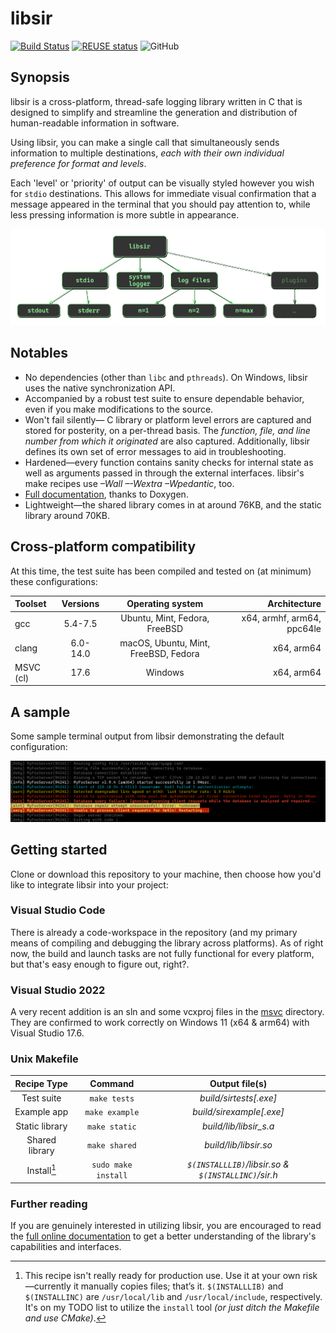 # libsir

<!-- SPDX-License-Identifier: MIT -->
<!-- Copyright (c) 2018-current Ryan M. Lederman <lederman@gmail.com> -->

[![Build Status](https://app.travis-ci.com/aremmell/libsir.svg?branch=master)](https://app.travis-ci.com/aremmell/libsir) [![REUSE status](https://api.reuse.software/badge/github.com/aremmell/libsir)](https://api.reuse.software/info/github.com/aremmell/libsir) ![GitHub](https://img.shields.io/github/license/aremmell/libsir?color=%2340b911)

## Synopsis

libsir is a cross-platform, thread-safe logging library written in C that is designed to simplify and streamline the generation and distribution of human-readable information in software.

Using libsir, you can make a single call that simultaneously sends information to multiple destinations, _each with their own individual preference for format and levels_.

Each 'level' or 'priority' of output can be visually styled however you wish for `stdio` destinations. This allows for immediate visual confirmation that a message appeared in the terminal that you should pay attention to, while less pressing information is more subtle in appearance.

![libsir visual graph](./docs/res/libsir-alpha.gif)

## Notables

- No dependencies (other than `libc` and `pthreads`). On Windows, libsir uses the native synchronization API.
- Accompanied by a robust test suite to ensure dependable behavior, even if you make modifications to the source.
- Won't fail silently&mdash; C library or platform level errors are captured and stored for posterity, on a per-thread basis. The _function, file, and line number from which it originated_ are also captured. Additionally, libsir defines its own set of error messages to aid in troubleshooting.
- Hardened&mdash;every function contains sanity checks for internal state as well as arguments passed in through the external interfaces. libsir's make recipes use _&ndash;Wall &ndash;-Wextra &ndash;Wpedantic_, too.
- [Full documentation](https://libsir.rml.dev), thanks to Doxygen.
- Lightweight&mdash;the shared library comes in at around 76KB, and the static library around 70KB.

## Cross-platform compatibility

At this time, the test suite has been compiled and tested on (at minimum) these configurations:

| Toolset   | Versions            | Operating system                     | Architecture                 |
| :-------- | :-----------------: | :----------------------------------: | ---------------------------: |
| gcc       | 5.4-7.5             |    Ubuntu, Mint, Fedora, FreeBSD     |   x64, armhf, arm64, ppc64le |
| clang     | 6.0-14.0            | macOS, Ubuntu, Mint, FreeBSD, Fedora |   x64, arm64                 |
| MSVC (cl) | 17.6                |               Windows                |   x64, arm64                 |

## A sample
Some sample terminal output from libsir demonstrating the default configuration:

![sample terminal output](./docs/res/sample-terminal.gif)

## Getting started

Clone or download this repository to your machine, then choose how you'd like to integrate libsir into your project:

### Visual Studio Code

There is already a code-workspace in the repository (and  my primary means of compiling and debugging the library across platforms). As of right now, the build and launch tasks are not fully functional for every platform, but that's easy enough to figure out, right?.

### Visual Studio 2022

A very recent addition is an sln and some vcxproj files in the [msvc](./msvc) directory. They are confirmed to work correctly on Windows 11 (x64 &amp; arm64) with Visual Studio 17.6.

### Unix Makefile

| Recipe Type    |    Command          |       Output file(s)                                          |
| :------------: | :-----------------: | :-----------------------------------------------------------: |
| Test suite     |  `make tests`       |                  _build/sirtests[.exe]_                       |
| Example app    | `make example`      |                  _build/sirexample[.exe]_                     |
| Static library |    `make static`    |                   _build/lib/libsir_s.a_                      |
| Shared library |    `make shared`    |                    _build/lib/libsir.so_                      |
|  Install[^1]   | `sudo make install` |    _`$(INSTALLLIB)`/libsir.so  &amp; `$(INSTALLINC)`/sir.h_   |

[^1]: This recipe isn't really ready for production use. Use it at your own risk&mdash;currently it manually copies files; that’s it. `$(INSTALLLIB)` and `$(INSTALLINC)` are `/usr/local/lib` and `/usr/local/include`, respectively. It's on my TODO list to utilize the `install` tool _(or just ditch the Makefile and use CMake)_.

### Further reading

If you are genuinely interested in utilizing libsir, you are encouraged to read the [full online documentation](https://libsir.rml.dev) to get a better understanding of the library's capabilities and interfaces.

